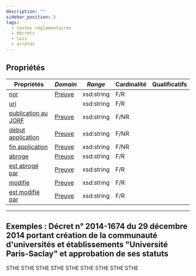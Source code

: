 ```yaml
---
description: ""
sidebar_position: 5
tags:
  - textes réglementaires
  - décrets
  - lois
  - arrêtés
---
```

## Propriétés

| **Propriétés**                                                            | ***Domain***                                                         | ***Range***     | **Cardinalité**                | **Qualificatifs**                                                                                                                                                                  |
| ------------------------------------------------------------------------- | -------------------------------------------------------------------- | --------------- | ------------------------------ | ---------------------------------------------------------------------------------------------------------------------------------------------------------------------------------- |
| [nor](/Ontologie/Propriétés/nor)                                 | [Preuve](/Ontologie/Classes/Preuve)    | xsd:string      | F/R                            |  |
| [uri](/Ontologie/Propriétés/uri)           |   | xsd:string  | F/R                           |                                                                                                                                                                                    |
| [publication au JORF](/Ontologie/Propriétés/publication%20au%20JORF)       | [Preuve](/Ontologie/Classes/Preuve)    | xsd:string      | F/NR                           |                                                                                                                                                                                    |
| [début application](/Ontologie/Propriétés/idébut%20application)       | [Preuve](/Ontologie/Classes/Preuve)    | xsd:string      | F/NR                           |                                                                                                                                                                                    |
| [fin application](/Ontologie/Propriétés/fin%20application)     | [Preuve](/Ontologie/Classes/Preuve)    | xsd:string     | F/NR                           |                                                                                                                                                                                    |
| [abroge](/Ontologie/Propriétés/abroge)   | [Preuve](/Ontologie/Classes/Preuve)    | xsd:string      | F/R                           |                                                                                                                                                                                    |
| [est abrogé par](/Ontologie/Propriétés/est%20abrogé%20par)       | [Preuve](/Ontologie/Classes/Preuve)    | xsd:string      | F/R |                                                                                                                                                                                    |
| [modifie](/Ontologie/Propriétés/modifie)       | [Preuve](/Ontologie/Classes/Preuve)    | xsd:string      | F/R                           |                                                                                                                                                                                    |
| [est modifié par](/Ontologie/Propriétés/est%20modifié%20par) | [Preuve](/Ontologie/Classes/Preuve)    | xsd:string      | F/R                          |                                                                                                                                                                                             |

---
## Exemples : Décret n° 2014-1674 du 29 décembre 2014 portant création de la communauté d'universités et établissements "Université Paris-Saclay" et approbation de ses statuts

<Claim property="instance de">
    <Statement value="Décret">
        <References>
            <Reference>
                <ReferenceElement property="source">STHE</ReferenceElement>
            </Reference>
        </References>
    </Statement>
</Claim>

<Claim property="nor">
    <Statement value="MENS1425099D">
        <References>
            <Reference>
                <ReferenceElement property="source">STHE</ReferenceElement>
            </Reference>
        </References>
    </Statement>
</Claim>

<Claim property="uri">
    <Statement value="(https://www.legifrance.gouv.fr/loda/id/JORFTEXT000030001707)">
        <References>
            <Reference>
                <ReferenceElement property="source">STHE</ReferenceElement>
            </Reference>
        </References>
    </Statement>
</Claim>

<Claim property="publication au JORF">
    <Statement value="2014-12-31">
        <References>
            <Reference>
                <ReferenceElement property="source">STHE</ReferenceElement>
            </Reference>
        </References>
    </Statement>
</Claim>

<Claim property="début application">
    <Statement value="2015-01-01">
        <References>
            <Reference>
                <ReferenceElement property="source">STHE</ReferenceElement>
            </Reference>
        </References>
    </Statement>
</Claim>

<Claim property="fin application">
    <Statement value="2019-12-31">
        <References>
            <Reference>
                <ReferenceElement property="source">STHE</ReferenceElement>
            </Reference>
        </References>
    </Statement>
</Claim>

<Claim property="abroge">
    <Statement value="Décret n° 2007-379 du 21 mars 2007 portant création de l'établissement public de coopération scientifique UniverSud Paris">
        <References>
            <Reference>
                <ReferenceElement property="source">STHE</ReferenceElement>
            </Reference>
        </References>
    </Statement>
</Claim>

<Claim property="est abrogé par">
    <Statement value="Décret n° 2019-1131 du 5 novembre 2019 portant création de l'université Paris-Saclay et approbation de ses statuts">
        <References>
            <Reference>
                <ReferenceElement property="source">STHE</ReferenceElement>
            </Reference>
        </References>
    </Statement>
</Claim>

<Claim property="est modifié par">
    <Statement value="Décret n° 2019-561 du 6 juin 2019 modifiant le décret n° 2014-1674 du 29 décembre 2014 modifié portant approbation des statuts de la communauté d'universités et établissements « Université Paris-Saclay »">
        <References>
            <Reference>
                <ReferenceElement property="source">STHE</ReferenceElement>
            </Reference>
        </References>
    </Statement>
</Claim>


